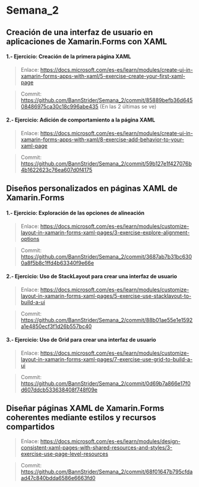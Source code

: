 # Semana_2

## Creación de una interfaz de usuario en aplicaciones de Xamarin.Forms con XAML

#### **1.- Ejercicio: Creación de la primera página XAML**

> Enlace: https://docs.microsoft.com/es-es/learn/modules/create-ui-in-xamarin-forms-apps-with-xaml/5-exercise-create-your-first-xaml-page

> Commit: https://github.com/BannStrider/Semana_2/commit/85889befb36d64508486975ca30c18c996abe435 (En las 2 últimas se ve)

#### **2.- Ejercicio: Adición de comportamiento a la página XAML**

> Enlace: https://docs.microsoft.com/es-es/learn/modules/create-ui-in-xamarin-forms-apps-with-xaml/8-exercise-add-behavior-to-your-xaml-page

> Commit: https://github.com/BannStrider/Semana_2/commit/59b127e1f427076b4b1622623c76ea607d0f4175

## Diseños personalizados en páginas XAML de Xamarin.Forms

#### **1.- Ejercicio: Exploración de las opciones de alineación**

> Enlace: https://docs.microsoft.com/es-es/learn/modules/customize-layout-in-xamarin-forms-xaml-pages/3-exercise-explore-alignment-options

> Commit: https://github.com/BannStrider/Semana_2/commit/3687ab7b31bc6300a8f5b8c1ffd4b63340f9e66e

#### **2.- Ejercicio: Uso de StackLayout para crear una interfaz de usuario**

> Enlace: https://docs.microsoft.com/es-es/learn/modules/customize-layout-in-xamarin-forms-xaml-pages/5-exercise-use-stacklayout-to-build-a-ui

> Commit: https://github.com/BannStrider/Semana_2/commit/88b01ae55e1e1592a1e4850ecf3f1d26b557bc40

#### **3.- Ejercicio: Uso de Grid para crear una interfaz de usuario**

> Enlace: https://docs.microsoft.com/es-es/learn/modules/customize-layout-in-xamarin-forms-xaml-pages/7-exercise-use-grid-to-build-a-ui

> Commit: https://github.com/BannStrider/Semana_2/commit/0d69b7a866e17f0d607ddcb533638408f748f09e

## Diseñar páginas XAML de Xamarin.Forms coherentes mediante estilos y recursos compartidos

> Enlace: https://docs.microsoft.com/es-es/learn/modules/design-consistent-xaml-pages-with-shared-resources-and-styles/3-exercise-use-page-level-resources

> Commit: https://github.com/BannStrider/Semana_2/commit/68f01647b795cfdaad47c840bdda6586e6663fd0
